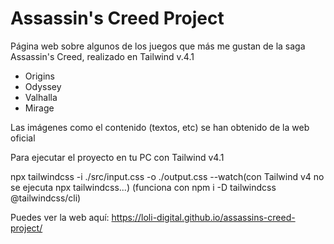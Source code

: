 # Assassin's Creed Project

Página web sobre algunos de los juegos que más me gustan de la saga Assassin's Creed, realizado en Tailwind v.4.1

- Origins
- Odyssey
- Valhalla
- Mirage

Las imágenes como el contenido (textos, etc) se han obtenido de la web oficial

Para ejecutar el proyecto en tu PC con Tailwind v4.1

npx tailwindcss -i ./src/input.css -o ./output.css --watch(con Tailwind v4 no se ejecuta npx tailwindcss...)
(funciona con npm i -D tailwindcss @tailwindcss/cli)

Puedes ver la web aquí:
https://loli-digital.github.io/assassins-creed-project/
